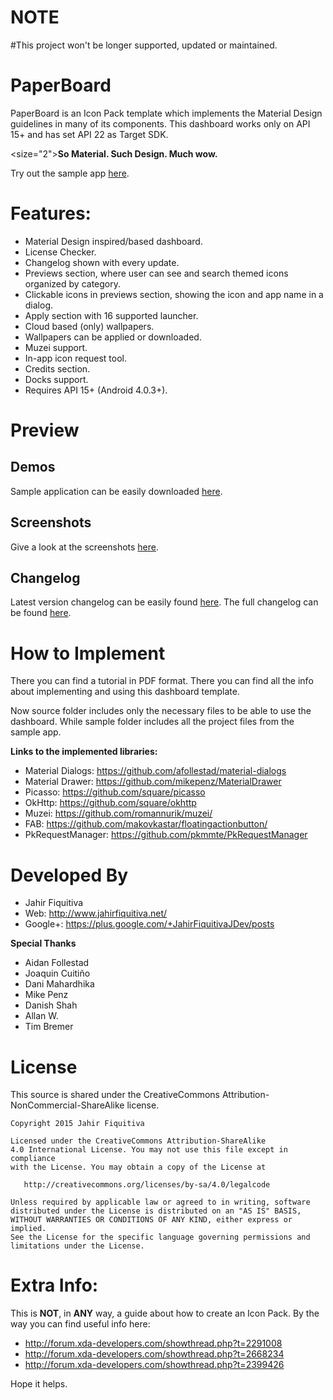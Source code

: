 # NOTE
#This project won't be longer supported, updated or maintained.


# PaperBoard

PaperBoard is an Icon Pack template which implements the Material Design guidelines in many of its components.
This dashboard works only on API 15+ and has set API 22 as Target SDK.

<size="2"><b>So Material. Such Design. Much wow.</b></size>

Try out the sample app [here](https://play.google.com/store/apps/details?id=jahirfiquitiva.paperboard.sample).

# Features:

- Material Design inspired/based dashboard.
- License Checker.
- Changelog shown with every update.
- Previews section, where user can see and search themed icons organized by category.
- Clickable icons in previews section, showing the icon and app name in a dialog.
- Apply section with 16 supported launcher.
- Cloud based (only) wallpapers.
- Wallpapers can be applied or downloaded.
- Muzei support.
- In-app icon request tool.
- Credits section.
- Docks support.
- Requires API 15+ (Android 4.0.3+).


# Preview

## Demos

Sample application can be easily downloaded [here](https://play.google.com/store/apps/details?id=jahirfiquitiva.paperboard.sample).

## Screenshots

Give a look at the screenshots [here](https://github.com/jahirfiquitiva/PaperBoard/tree/master/screenshots).

## Changelog

Latest version changelog can be easily found [here](https://github.com/jahirfiquitiva/PaperBoard/releases/latest).
The full changelog can be found [here](https://github.com/jahirfiquitiva/PaperBoard/releases).

# How to Implement

There you can find a tutorial in PDF format.
There you can find all the info about implementing and using this dashboard template.

Now source folder includes only the necessary files to be able to use the dashboard.
While sample folder includes all the project files from the sample app.
      
<b>Links to the implemented libraries:</b>
* Material Dialogs: https://github.com/afollestad/material-dialogs
* Material Drawer: https://github.com/mikepenz/MaterialDrawer
* Picasso: https://github.com/square/picasso
* OkHttp: https://github.com/square/okhttp
* Muzei: https://github.com/romannurik/muzei/
* FAB: https://github.com/makovkastar/floatingactionbutton/
* PkRequestManager: https://github.com/pkmmte/PkRequestManager
    
# Developed By

* Jahir Fiquitiva
* Web: http://www.jahirfiquitiva.net/
* Google+: https://plus.google.com/+JahirFiquitivaJDev/posts
    
<b>Special Thanks</b>
- Aidan Follestad
- Joaquin Cuitiño
- Dani Mahardhika
- Mike Penz
- Danish Shah
- Allan W.
- Tim Bremer
    
# License

This source is shared under the CreativeCommons Attribution-NonCommercial-ShareAlike license.

	Copyright 2015 Jahir Fiquitiva

	Licensed under the CreativeCommons Attribution-ShareAlike 
	4.0 International License. You may not use this file except in compliance 
	with the License. You may obtain a copy of the License at

	   http://creativecommons.org/licenses/by-sa/4.0/legalcode

	Unless required by applicable law or agreed to in writing, software
	distributed under the License is distributed on an "AS IS" BASIS,
	WITHOUT WARRANTIES OR CONDITIONS OF ANY KIND, either express or implied.
	See the License for the specific language governing permissions and
	limitations under the License.

# Extra Info:

This is <b>NOT</b>, in <b>ANY</b> way, a guide about how to create an Icon Pack.
By the way you can find useful info here:
- http://forum.xda-developers.com/showthread.php?t=2291008
- http://forum.xda-developers.com/showthread.php?t=2668234
- http://forum.xda-developers.com/showthread.php?t=2399426

Hope it helps.
